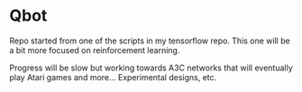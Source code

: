 # Qbot

Repo started from one of the scripts in my tensorflow repo.  This one will be a bit more focused on reinforcement learning.  

Progress will be slow but working towards A3C networks that will eventually play Atari games and more... Experimental designs, etc.
